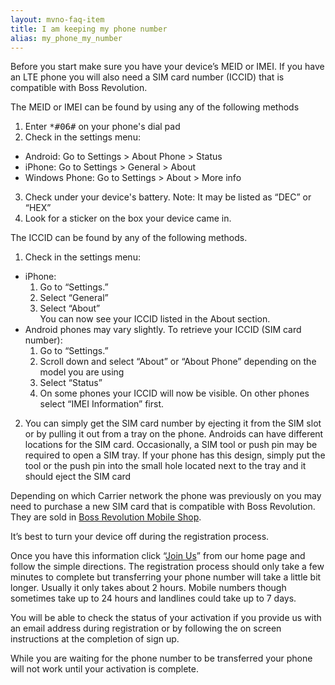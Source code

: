 ```yaml
---
layout: mvno-faq-item
title: I am keeping my phone number
alias: my_phone_my_number
---
```


Before you start make sure you have your device’s MEID or IMEI.  If you have an LTE phone you will also need a SIM card number (ICCID) that is compatible with Boss Revolution.

The MEID or IMEI can be found by using any of the following methods

1. Enter <kbd>\*#06#</kbd> on your phone's dial pad
2. Check in the settings menu:
  * Android: Go to Settings > About Phone > Status
  * iPhone: Go to Settings > General > About
  * Windows Phone: Go to Settings > About > More info
3. Check under your device's battery. Note: It may be listed as “DEC” or “HEX”
4. Look for a sticker on the box your device came in.

The ICCID can be found by any of the following methods.

1. Check in the settings menu:
  * iPhone:
    1. Go to “Settings.”
    2. Select “General”
    3. Select “About”  
    You can now see your ICCID listed in the About section.
  * Android phones may vary slightly. To retrieve your ICCID (SIM card number):
    1. Go to “Settings.”
    2. Scroll down and select “About” or “About Phone” depending on the model you are using
    3. Select “Status”
    4. On some phones your ICCID will now be visible. On other phones select “IMEI Information” first.
2. You can simply get the SIM card number by ejecting it from the SIM slot or by pulling it out from a tray on the phone. Androids can have different locations for the SIM card. Occasionally, a SIM tool or push pin may be required to open a SIM tray. If your phone has this design, simply put the tool or the push pin into the small hole located next to the tray and it should eject the SIM card

Depending on which Carrier network the phone was previously on you may need to purchase a new SIM card that is compatible with Boss Revolution.  They are sold in <a href="http://mobilestore.mvnodepot.com/phones" target="_blank">Boss Revolution Mobile Shop</a>.

It’s best to turn your device off during the registration process.

Once you have this information click “<a href="register.html" target="_blank">Join Us</a>” from our home page and follow the simple directions. The registration process should only take a few minutes to complete but transferring your phone number will take a little bit longer.  Usually it only takes about 2 hours.  Mobile numbers though sometimes take up to 24 hours and landlines could take up to 7 days.

You will be able to check the status of your activation if you provide us with an email address during registration or by following the on screen instructions at the completion of sign up.

While you are waiting for the phone number to be transferred your phone will not work until your activation is complete.
